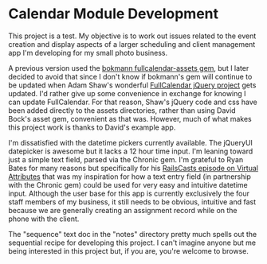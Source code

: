 # Calendar Module Development

This project is a test. My objective is to work out issues related to the event creation and display aspects of a larger scheduling and client management app I'm developing for my small photo business.

A previous version used the [bokmann fullcalendar-assets gem](https://github.com/bokmann/fullcalendar_assets), but I later decided to avoid that since I don't know if bokmann's gem will continue to be updated when Adam Shaw's wonderful [FullCalendar jQuery project](http://arshaw.com/fullcalendar/) gets updated. I'd rather give up some convenience in exchange for knowing I can update FullCalendar. For that reason, Shaw's jQuery code and css have been added directly to the assets directories, rather than using David Bock's asset gem, convenient as that was. However, much of what makes this project work is thanks to David's example app.

I'm dissatisfied with the datetime pickers currently available. The jQueryUI datepicker is awesome but it lacks a 12 hour time input. I'm leaning toward just a simple text field, parsed via the Chronic gem. I'm grateful to Ryan Bates for many reasons but specifically for his [RailsCasts episode on Virtual Attributes](http://railscasts.com/episodes/16-virtual-attributes-revised) that was my inspiration for how a text entry field (in partnership with the Chronic gem) could be used for very easy and intuitive datetime input. Although the user base for this app is currently exclusively the four staff members of my business, it still needs to be obvious, intuitive and fast because we are generally creating an assignment record while on the phone with the client.

The "sequence" text doc in the "notes" directory pretty much spells out the sequential recipe for developing this project. I can't imagine anyone but me being interested in this project but, if you are, you're welcome to browse.